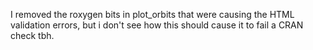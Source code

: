 I removed the roxygen bits in plot_orbits that were causing the HTML validation errors, but
i don't see how this should cause it to fail a CRAN check tbh.